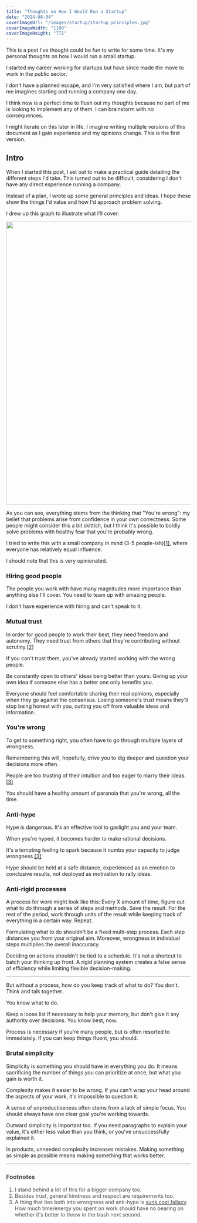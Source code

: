 ```yaml
---
title: "Thoughts on How I Would Run a Startup"
date: "2024-08-04"
coverImageUrl: "/images/startup/startup_principles.jpg"
coverImageWidth: "1100"
coverImageHeight: "771"
---
```


This is a post I've thought could be fun to write for some time. It's my personal thoughts on how I would run a small startup.

I started my career working for startups but have since made the move to work in the public sector. 

I don't have a planned escape, and I'm very satisfied where I am, but part of me imagines starting and running a company *one* day.

I think now is a perfect time to flush out my thoughts because no part of me is looking to implement any of them. I can brainstorm with no consequences.

I might iterate on this later in life. I imagine writing multiple versions of this document as I gain experience and my opinions change. This is the first version.

## Intro

When I started this post, I set out to make a practical guide detailing the different steps I'd take. This turned out to be difficult, considering I don't have any direct experience running a company.

Instead of a plan, I wrote up some general principles and ideas. I hope these show the things I'd value and how I'd approach problem solving.

I drew up this graph to illustrate what I'll cover:

<img src="/images/startup/startup_principles.jpg" width="1100px" height="771px" />

As you can see, everything stems from the thinking that "You're wrong": my belief that problems arise from confidence in your own correctness. Some people might consider this a bit skittish, but I think it's possible to boldly solve problems with healthy fear that you're probably wrong.

I tried to write this with a small company in mind (3-5 people-ish)<a class="foot-note" href="#f1">[1]</a>, where everyone has relatively equal influence.

I should note that this is very opinionated.

### Hiring good people

The people you work with have many magnitudes more importance than anything else I'll cover. You need to team up with amazing people.

I don't have experience with hiring and can't speak to it.

### Mutual trust

In order for good people to work their best, they need freedom and autonomy. They need trust from others that they're contributing without scrutiny.<a class="foot-note" href="#f2">[2]</a>

If you can't trust them, you've already started working with the wrong people. 

Be constantly open to others' ideas being better than yours. Giving up your own idea if someone else has a better one only benefits you. 

Everyone should feel comfortable sharing their real opinions, especially when they go against the consensus. Losing someone's trust means they'll stop being honest with you, cutting you off from valuable ideas and information.

### You're wrong

To get to something right, you often have to go through multiple layers of wrongness.

Remembering this will, hopefully, drive you to dig deeper and question your decisions more often.

People are too trusting of their intuition and too eager to marry their ideas.<a class="foot-note" href="#f3">[3]</a>

You should have a healthy amount of paranoia that you're wrong, all the time.

### Anti-hype

Hype is dangerous. It's an effective tool to gaslight you and your team.

When you're hyped, it becomes harder to make rational decisions.

It's a tempting feeling to spark because it numbs your capacity to judge wrongness.<a class="foot-note" href="#f3">[3]</a>

Hype should be held at a safe distance, experienced as an emotion to conclusive results, not deployed as motivation to rally ideas.

### Anti-rigid processes

A process for work might look like this: Every X amount of time, figure out what to do through a series of steps and methods. Save the result. For the rest of the period, work through units of the result while keeping track of everything in a certain way. Repeat.

Formulating what to do shouldn't be a fixed multi-step process. Each step distances you from your original aim. Moreover, wrongness in individual steps multiplies the overall inaccuracy.

Deciding on actions shouldn't be tied to a schedule. It's not a shortcut to batch your thinking up front. A rigid planning system creates a false sense of efficiency while limiting flexible decision-making.

<hr style="opacity: 0.3"/>

But without a process, how do you keep track of what to do? You don't. Think and talk together. 

You know what to do.

Keep a loose list if necessary to help your memory, but don't give it any authority over decisions. You know best, now.

Process is necessary if you're many people, but is often resorted to immediately. If you can keep things fluent, you should.

### Brutal simplicity

Simplicity is something you should have in everything you do. It means sacrificing the number of things you can prioritize at once, but what you gain is worth it.

Complexity makes it easier to be wrong. If you can't wrap your head around the aspects of your work, it's impossible to question it.

A sense of unproductiveness often stems from a lack of simple focus. You should always have one clear goal you're working towards.

Outward simplicity is important too. If you need paragraphs to explain your value, it's either less value than you think, or you've unsuccessfully explained it.

In products, unneeded complexity increases mistakes. Making something as simple as possible means making something that works better.

<hr style="opacity: 0.7"/>

<div style="opacity: 0.8">

<h3 style="font-size: 16px; margin-top: 25px">Footnotes</h3>

<ol class="foot-notes">
  <li id="f1">I stand behind a lot of this for a bigger company too.</li>
  <li id="f2">Besides trust, general kindness and respect are requirements too.</li>
  <li id="f3">A thing that ties both into wrongness and anti-hype is <a href="https://en.wikipedia.org/wiki/Sunk_cost#Fallacy_effect">sunk cost fallacy</a>.
  <div>
  How much time/energy you spent on work should have no bearing on whether it's better to throw in the trash next second.
  </div>
</ol>

</div>